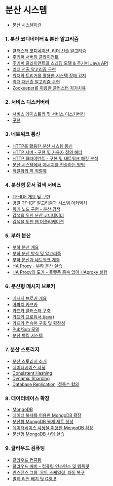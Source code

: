 # 분산 시스템

- [분산 시스템이란](./summary/intro.md)

### 1. 분산 코디네이터 & 분산 알고리즘
- [클러스터 코디네이션, 리더 선출 알고리즘]()
- [주키퍼 서버와 클라이언트]()
- [주키퍼 클라이언트의 스레딩 모델 & 주키퍼 Java API]()
- [리더 선출 알고리즘 구현]()
- [워처와 트리거를 활용한 시스템 장애 감지]()
- [리더 재선출 알고리즘 구현]()
- [Zookeeper를 이용한 클러스터 자가치유]()

### 2. 서비스 디스커버리
- [서비스 레지스트리 및 서비스 디스커버리]()
- [구현]()

### 3. 네트워크 통신
- [HTTP를 활용한 분산 시스템 통신]()
- [HTTP 서버 - 구현 및 사용자 정의 헤더]()
- [HTTP 클라이언트 - 구현 및 네트워크 패킷 분석]()
- [분산 시스템에서 메시지를 전송하는 방법]()
- [직렬화와 역 직렬화]()
  
### 4. 분산형 문서 검색 서비스
- [TF-IDF 개요 및 구현]()
- [병렬 TF-IDF 알고리즘과 시스템 아키텍처]()
- [워커 노드 구현 - 분산 검색]()
- [검색을 위한 분산 코디네이터]()
- [검색을 위한 웹 어플리케이션]()
  
### 5. 부하 분산
- [부하 분산 개요]()
- [부하 분산 방식 및 알고리즘]()
- [부하 분산과 네트워크 계층]()
- [HA Proxy - 부하 분산 실습]()
- [HA Proxy와 도커 - 플랫폼 종속 없이 HAproxy 실행]()

### 6. 분산형 메시지 브로커
- [메시지 브로커 개요]()
- [아파치 카프카]()
- [카프카 클러스터 구축]()
- [카프카 프로듀서 (java)]()
- [카프카 컨슈머 구축 및 확장성]()
- [Pub/Sub 모델]()
- [분산 뱅킹 시스템]()
  
### 7. 분산 스토리지
- [분산 스토리지 소개]()
- [데이터베이스 샤딩]()
- [Consistent Hashing]()
- [Dynamic Sharding]()
- [Database Replication, 정족수 합의]()

### 8. 데이터베이스 확장
- [MongoDB]()
- [데이터 복제를 이용한 MongoDB 확장]()
- [분산형 MongoDB 복제 세트 생성]()
- [데이터베이스 샤딩을 이용한 MongoDB 확장]()
- [분산형 MongoDB 샤딩 실습]()
  
### 9. 클라우드 컴퓨팅
- [클라우드 컴퓨팅]()
- [클라우드 배치 - 컴퓨팅 인스턴스 및 템플릿]()
- [인스턴스 그룹, 오토 스케일링, 자동 복구]()
- [멀티 리전 배치 및 GSLB]()
  